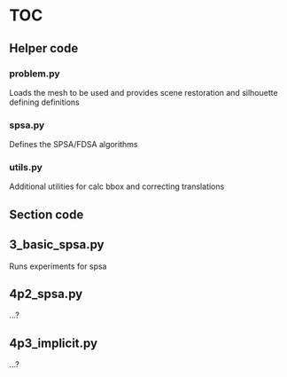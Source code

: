 # TOC

## Helper code

### problem.py

Loads the mesh to be used and provides scene restoration and silhouette defining definitions

### spsa.py

Defines the SPSA/FDSA algorithms

### utils.py

Additional utilities for calc bbox and correcting translations

## Section code

## 3_basic_spsa.py

Runs experiments for spsa

## 4p2_spsa.py

...?

## 4p3_implicit.py

...?
